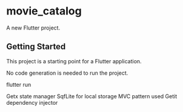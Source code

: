 # movie_catalog

A new Flutter project.

## Getting Started

This project is a starting point for a Flutter application.

No code generation is needed to run the project.

flutter run 

Getx state manager 
SqfLite for local storage
MVC pattern used
Getit dependency injector
